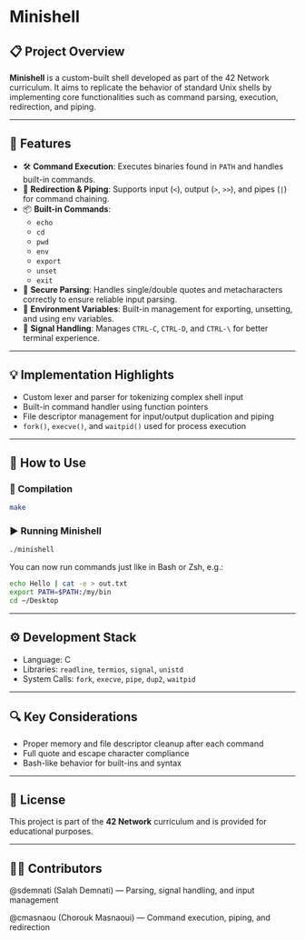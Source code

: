 # Minishell

## 📋 Project Overview

**Minishell** is a custom-built shell developed as part of the 42 Network curriculum. It aims to replicate the behavior of standard Unix shells by implementing core functionalities such as command parsing, execution, redirection, and piping.

---

## 🚀 Features

- 🛠️ **Command Execution**: Executes binaries found in `PATH` and handles built-in commands.
- 🔁 **Redirection & Piping**: Supports input (`<`), output (`>`, `>>`), and pipes (`|`) for command chaining.
- 📦 **Built-in Commands**:
  - `echo`
  - `cd`
  - `pwd`
  - `env`
  - `export`
  - `unset`
  - `exit`
- 🔐 **Secure Parsing**: Handles single/double quotes and metacharacters correctly to ensure reliable input parsing.
- 📄 **Environment Variables**: Built-in management for exporting, unsetting, and using env variables.
- 🧠 **Signal Handling**: Manages `CTRL-C`, `CTRL-D`, and `CTRL-\` for better terminal experience.

---

## 💡 Implementation Highlights

- Custom lexer and parser for tokenizing complex shell input
- Built-in command handler using function pointers
- File descriptor management for input/output duplication and piping
- `fork()`, `execve()`, and `waitpid()` used for process execution

---

## 🧪 How to Use

### 🔧 Compilation

```bash
make
```

### ▶️ Running Minishell

```bash
./minishell
```

You can now run commands just like in Bash or Zsh, e.g.:

```bash
echo Hello | cat -e > out.txt
export PATH=$PATH:/my/bin
cd ~/Desktop
```

---

## ⚙️ Development Stack

- Language: C
- Libraries: `readline`, `termios`, `signal`, `unistd`
- System Calls: `fork`, `execve`, `pipe`, `dup2`, `waitpid`

---

## 🔍 Key Considerations

- Proper memory and file descriptor cleanup after each command
- Full quote and escape character compliance
- Bash-like behavior for built-ins and syntax

---

## 📜 License

This project is part of the **42 Network** curriculum and is provided for educational purposes.

---

## 🙋‍♂️ Contributors
@sdemnati (Salah Demnati) — Parsing, signal handling, and input management

@cmasnaou (Chorouk Masnaoui) — Command execution, piping, and redirection
